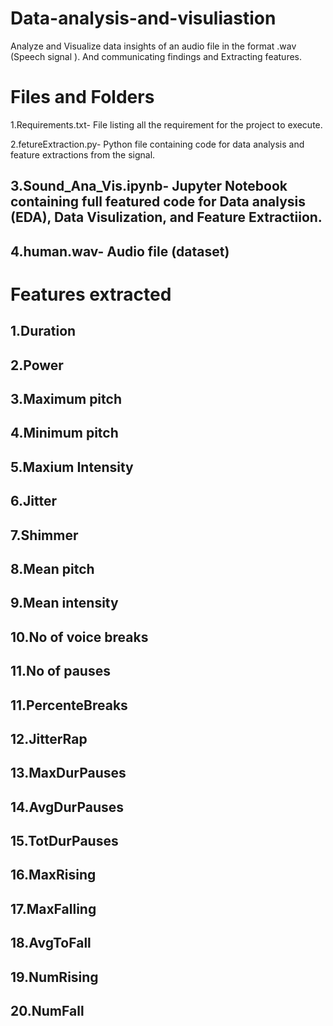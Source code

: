 # Data-analysis-and-visuliastion
  Analyze and  Visualize data insights of an audio file in the format .wav (Speech signal ). And communicating findings and Extracting    features.
# Files and Folders
   1.Requirements.txt- File listing all the requirement for the project to execute.
  
  
  2.fetureExtraction.py- Python file containing code for data analysis and feature extractions from the signal.
  ## 3.Sound_Ana_Vis.ipynb- Jupyter Notebook containing full featured code for Data analysis (EDA), Data Visulization, and Feature Extractiion.
  ## 4.human.wav- Audio file (dataset)

# Features extracted
   ## 1.Duration
   ## 2.Power
   ## 3.Maximum pitch
   ## 4.Minimum pitch
   ## 5.Maxium Intensity
   ## 6.Jitter
   ## 7.Shimmer
   ## 8.Mean pitch
   ## 9.Mean intensity
   ## 10.No of voice breaks
   ## 11.No of pauses
   ## 11.PercenteBreaks
   ## 12.JitterRap
   ## 13.MaxDurPauses
   ## 14.AvgDurPauses
   ## 15.TotDurPauses
   ## 16.MaxRising
   ## 17.MaxFalling
   ## 18.AvgToFall
   ## 19.NumRising
   ## 20.NumFall 
